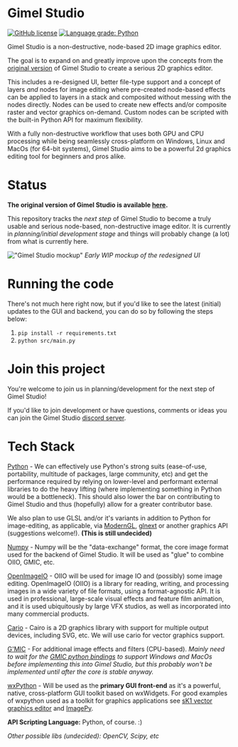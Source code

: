 Gimel Studio
============

[![GitHub license](https://img.shields.io/github/license/Correct-Syntax/Gimel-Studio?color=light-green)](https://github.com/GimelStudio/GimelStudio/blob/master/LICENSE)
[![Language grade: Python](https://img.shields.io/lgtm/grade/python/g/GimelStudio/GimelStudio.svg?logo=lgtm&logoWidth=18)](https://lgtm.com/projects/g/GimelStudio/GimelStudio/context:python)

Gimel Studio is a non-destructive, node-based 2D image graphics editor.

The goal is to expand on and greatly improve upon the concepts from the [original version](https://github.com/Correct-Syntax/Gimel-Studio) of Gimel Studio to create a serious 2D graphics editor. 

This includes a re-designed UI, better file-type support and a concept of layers *and* nodes for image editing where pre-created node-based effects can be applied to layers in a stack and composited without messing with the nodes directly. Nodes can be used to create new effects and/or composite raster and vector graphics on-demand. Custom nodes can be scripted with the built-in Python API for maximum flexibility.

With a fully non-destructive workflow that uses both GPU and CPU processing while being seamlessly cross-platform on Windows, Linux and MacOs (for 64-bit systems), Gimel Studio aims to be a powerful 2d graphics editing tool for beginners and pros alike.


# Status

**The original version of Gimel Studio is available [here](https://github.com/Correct-Syntax/Gimel-Studio).**

This repository tracks the *next step* of Gimel Studio to become a truly usable and serious node-based, non-destructive image editor. It is currently in *planning/initial development stage* and things will probably change (a lot) from what is currently here.

!["Gimel Studio mockup"](https://i.ibb.co/WxZDTNt/early-mockup.png "Gimel Studio")
*Early WIP mockup of the redesigned UI*


# Running the code

There's not much here right now, but if you'd like to see the latest (initial) updates to the GUI and backend, you can do so by following the steps below:

1. ``pip install -r requirements.txt``
2. ``python src/main.py``


# Join this project

You're welcome to join us in planning/development for the next step of Gimel Studio!

If you'd like to join development or have questions, comments or ideas you can join the Gimel Studio [discord server](https://discord.gg/RqwbDrVDpK).


# Tech Stack

[Python](https://python.org) - We can effectively use Python's strong suits (ease-of-use, portability, multitude of packages, large community, etc) and get the performance required by relying on lower-level and performant external libraries to do the heavy lifting (where implementing something in Python would be a bottleneck). This should also lower the bar on contributing to Gimel Studio and thus (hopefully) allow for a greater contributor base.

We also plan to use GLSL and/or it's variants in addition to Python for image-editing, as applicable, via [ModernGL](https://github.com/moderngl/moderngl), [glnext]() or another graphics API (suggestions welcome!). **(This is still undecided)**

[Numpy](https://numpy.org/) - Numpy will be the "data-exchange" format, the core image format used for the backend of Gimel Studio. It will be used as "glue" to combine OIIO, GMIC, etc.

[OpenImageIO](https://openimageio.readthedocs.io/en/release-2.2.8.0/) - OIIO will be used for image IO and (possibly) some image editing. OpenImageIO (OIIO) is a library for reading, writing, and processing images in a wide variety of file formats, using a format-agnostic API. It is used in professional, large-scale visual effects and feature film animation, and it is used ubiquitously by large VFX studios, as well as incorporated into many commercial products.

[Cario](https://pycairo.readthedocs.io/en/latest/) - Cairo is a 2D graphics library with support for multiple output devices, including SVG, etc. We will use cario for vector graphics support.

[G'MIC](https://gmic.eu/) - For additional image effects and filters (CPU-based). *Mainly need to wait for the [GMIC python bindings](https://github.com/myselfhimself/gmic-py) to support Windows and MacOs before implementing this into Gimel Studio, but this probably won't be implemented until after the core is stable anyway.*

[wxPython](https://wxpython.org) -  Will be used as the **primary GUI front-end** as it's a powerful, native, cross-platform GUI toolkit based on wxWidgets. For good examples of wxpython used as a toolkit for graphics applications see [sK1 vector graphics editor](https://sk1project.net/) and [ImagePy](https://github.com/Image-Py).

**API Scripting Language:** Python, of course. :)

*Other possible libs (undecided): OpenCV, Scipy, etc*